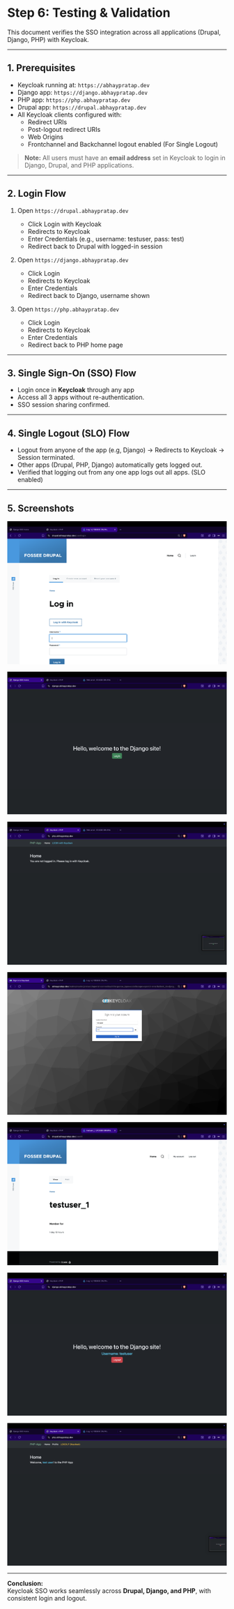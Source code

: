 # Step 6: Testing & Validation

This document verifies the SSO integration across all applications (Drupal, Django, PHP) with Keycloak.

---

## 1. Prerequisites

- Keycloak running at: `https://abhaypratap.dev`
- Django app: `https://django.abhaypratap.dev`
- PHP app: `https://php.abhaypratap.dev`
- Drupal app: `https://drupal.abhaypratap.dev`
- All Keycloak clients configured with:
  - Redirect URIs
  - Post-logout redirect URIs
  - Web Origins
  - Frontchannel and Backchannel logout enabled (For Single Logout)

> **Note:** All users must have an **email address** set in Keycloak to login in Django, Drupal, and PHP applications.

---

## 2. Login Flow

1. Open `https://drupal.abhaypratap.dev`

   - Click Login with Keycloak
   - Redirects to Keycloak
   - Enter Credentials (e.g., username: testuser, pass: test)
   - Redirect back to Drupal with logged-in session

2. Open `https://django.abhaypratap.dev`

   - Click Login
   - Redirects to Keycloak
   - Enter Credentials
   - Redirect back to Django, username shown

3. Open `https://php.abhaypratap.dev`
   - Click Login
   - Redirects to Keycloak
   - Enter Credentials
   - Redirect back to PHP home page

---

## 3. Single Sign-On (SSO) Flow

- Login once in **Keycloak** through any app
- Access all 3 apps without re-authentication.
- SSO session sharing confirmed.

---

## 4. Single Logout (SLO) Flow

- Logout from anyone of the app (e.g, Django) -> Redirects to Keycloak -> Session terminated.
- Other apps (Drupal, PHP, Django) automatically gets logged out.
- Verified that logging out from any one app logs out all apps. (SLO enabled)

---

## 5. Screenshots

![Drupal-Login](screenshots/testing/Drupal-Login.png)

![Django-Login](screenshots/testing/Django-Login.png)

![PHP-Login](screenshots/testing/PHP-Login.png)

![Keycloak](screenshots/testing/Keycloak.png)

![Drupal-Home](screenshots/testing/Drupal-Home.png)

![Django-Home](screenshots/testing/Django-Home.png)

![PHP-Home](screenshots/testing/PHP-Home.png)

---

**Conclusion:**  
Keycloak SSO works seamlessly across **Drupal, Django, and PHP**, with consistent login and logout.

